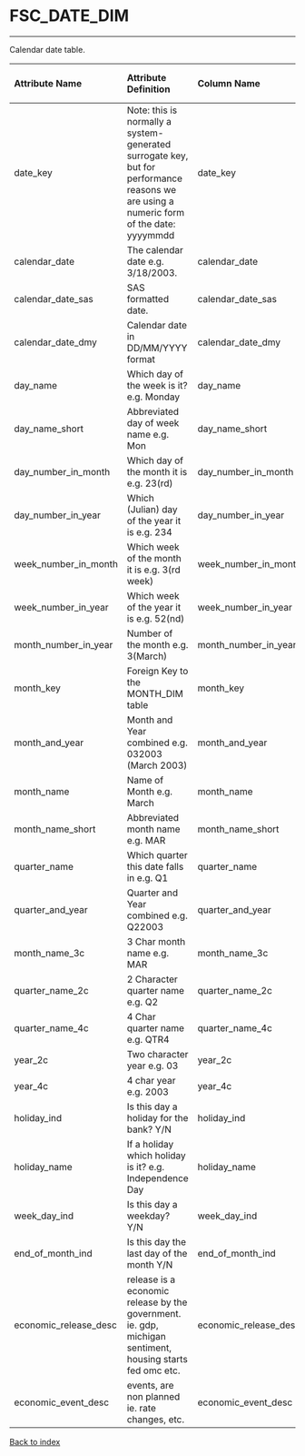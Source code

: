 # FSC_DATE_DIM

---

Calendar date table.

| Attribute Name        | Attribute Definition                                                                                                                   | Column Name           | Column Data Type   | Column Null Option   | Column Is PK   | Column Is FK   |
|:----------------------|:---------------------------------------------------------------------------------------------------------------------------------------|:----------------------|:-------------------|:---------------------|:---------------|:---------------|
| date_key              | Note: this is normally a system-generated surrogate key, but for performance reasons we are using a numeric form of the date: yyyymmdd | date_key              | NUMBER(8,0)        | Not Null             | Yes            | No             |
| calendar_date         | The calendar date e.g. 3/18/2003.                                                                                                      | calendar_date         | DATE               | Null                 | No             | No             |
| calendar_date_sas     | SAS formatted date.                                                                                                                    | calendar_date_sas     | NUMBER(8,0)        | Null                 | No             | No             |
| calendar_date_dmy     | Calendar date in DD/MM/YYYY format                                                                                                     | calendar_date_dmy     | CHAR(9)            | Null                 | No             | No             |
| day_name              | Which day of the week is it?  e.g. Monday                                                                                              | day_name              | VARCHAR2(9)        | Null                 | No             | No             |
| day_name_short        | Abbreviated day of week name e.g. Mon                                                                                                  | day_name_short        | CHAR(3)            | Null                 | No             | No             |
| day_number_in_month   | Which day of the month it is e.g. 23(rd)                                                                                               | day_number_in_month   | NUMBER(2,0)        | Null                 | No             | No             |
| day_number_in_year    | Which (Julian) day of the year it is e.g. 234                                                                                          | day_number_in_year    | NUMBER(3,0)        | Null                 | No             | No             |
| week_number_in_month  | Which week of the month it is e.g. 3(rd week)                                                                                          | week_number_in_month  | NUMBER(1,0)        | Null                 | No             | No             |
| week_number_in_year   | Which week of the year it is e.g. 52(nd)                                                                                               | week_number_in_year   | NUMBER(2,0)        | Null                 | No             | No             |
| month_number_in_year  | Number of the month e.g. 3(March)                                                                                                      | month_number_in_year  | NUMBER(2,0)        | Null                 | No             | No             |
| month_key             | Foreign Key to the MONTH_DIM table                                                                                                     | month_key             | NUMBER(6,0)        | Null                 | No             | No             |
| month_and_year        | Month and Year combined e.g. 032003 (March 2003)                                                                                       | month_and_year        | CHAR(6)            | Null                 | No             | No             |
| month_name            | Name of Month e.g. March                                                                                                               | month_name            | VARCHAR2(9)        | Null                 | No             | No             |
| month_name_short      | Abbreviated month name e.g. MAR                                                                                                        | month_name_short      | CHAR(3)            | Null                 | No             | No             |
| quarter_name          | Which quarter this date falls in e.g. Q1                                                                                               | quarter_name          | CHAR(4)            | Null                 | No             | No             |
| quarter_and_year      | Quarter and Year combined e.g. Q22003                                                                                                  | quarter_and_year      | CHAR(6)            | Null                 | No             | No             |
| month_name_3c         | 3 Char month name e.g. MAR                                                                                                             | month_name_3c         | CHAR(3)            | Null                 | No             | No             |
| quarter_name_2c       | 2 Character quarter name e.g. Q2                                                                                                       | quarter_name_2c       | CHAR(2)            | Null                 | No             | No             |
| quarter_name_4c       | 4 Char quarter name e.g. QTR4                                                                                                          | quarter_name_4c       | CHAR(4)            | Null                 | No             | No             |
| year_2c               | Two character year e.g. 03                                                                                                             | year_2c               | CHAR(2)            | Null                 | No             | No             |
| year_4c               | 4 char year e.g. 2003                                                                                                                  | year_4c               | CHAR(4)            | Null                 | No             | No             |
| holiday_ind           | Is this day a holiday for the bank? Y/N                                                                                                | holiday_ind           | CHAR(1)            | Null                 | No             | No             |
| holiday_name          | If a holiday which holiday is it?  e.g. Independence Day                                                                               | holiday_name          | CHAR(9)            | Null                 | No             | No             |
| week_day_ind          | Is this day a weekday? Y/N                                                                                                             | week_day_ind          | CHAR(1)            | Null                 | No             | No             |
| end_of_month_ind      | Is this day the last day of the month Y/N                                                                                              | end_of_month_ind      | CHAR(1)            | Null                 | No             | No             |
| economic_release_desc | release is a economic release by the government. ie. gdp, michigan sentiment, housing starts fed omc etc.                              | economic_release_desc | VARCHAR2(20)       | Null                 | No             | No             |
| economic_event_desc   | events, are non planned ie. rate changes, etc.                                                                                         | economic_event_desc   | VARCHAR2(20)       | Null                 | No             | No             |

[Back to index](./README.md)
